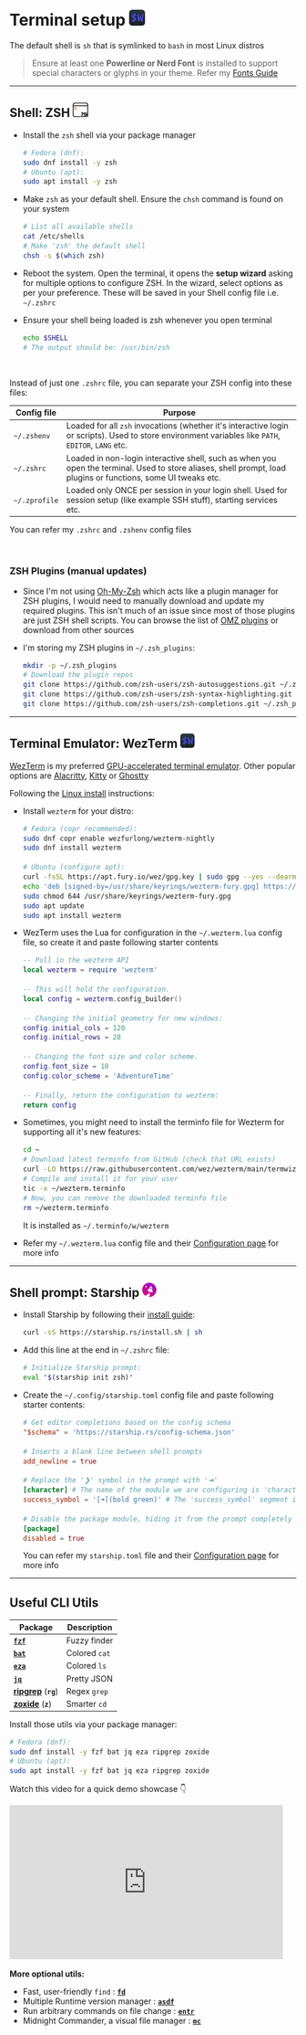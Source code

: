 # Terminal setup <img alt="Terminal" src="../assets/wezterm.svg" height="28">

The default shell is `sh` that is symlinked to `bash` in most Linux distros

> Ensure at least one **Powerline or Nerd Font** is installed to support special characters or glyphs in your theme. Refer my [Fonts Guide](../Fonts/README.md)

---

## Shell: ZSH <img alt="ZSH" src="/assets/zsh.svg" height="25" >

<!-- Referred from: [OMZ GitHub guide](https://github.com/ohmyzsh/ohmyzsh/wiki/Installing-ZSH) , [Fedora Magazine page](https://fedoramagazine.org/set-zsh-fedora-system/) , [Tecmint article](https://www.tecmint.com/install-zsh-shell-in-fedora/) -->

- Install the `zsh` shell via your package manager

  ```sh
  # Fedora (dnf):
  sudo dnf install -y zsh
  # Ubuntu (apt):
  sudo apt install -y zsh
  ```

- Make `zsh` as your default shell. Ensure the `chsh` command is found on your system

  ```sh
  # List all available shells
  cat /etc/shells
  # Make 'zsh' the default shell
  chsh -s $(which zsh)
  ```

- Reboot the system. Open the terminal, it opens the **setup wizard** asking for multiple options to configure ZSH. In the wizard, select options as per your preference. These will be saved in your Shell config file i.e. `~/.zshrc`

- Ensure your shell being loaded is zsh whenever you open terminal

  ```sh
  echo $SHELL
  # The output should be: /usr/bin/zsh
  ```

<br>

Instead of just one `.zshrc` file, you can separate your ZSH config into these files:

| Config file   | Purpose                                                                                                                                                        |
| ------------- | -------------------------------------------------------------------------------------------------------------------------------------------------------------- |
| `~/.zshenv`   | Loaded for all `zsh` invocations (whether it's interactive login or scripts). Used to store environment variables like `PATH`, `EDITOR`, `LANG` etc.           |
| `~/.zshrc`    | Loaded in non-login interactive shell, such as when you open the terminal. Used to store aliases, shell prompt, load plugins or functions, some UI tweaks etc. |
| `~/.zprofile` | Loaded only ONCE per session in your login shell. Used for session setup (like example SSH stuff), starting services etc.                                      |

You can refer my `.zshrc` and `.zshenv` config files

<br>

### ZSH Plugins (manual updates)

- Since I'm not using [Oh-My-Zsh](https://ohmyz.sh/) which acts like a plugin manager for ZSH plugins, I would need to manually download and update my required plugins. This isn't much of an issue since most of those plugins are just ZSH shell scripts. You can browse the list of [OMZ plugins](https://github.com/ohmyzsh/ohmyzsh/wiki/Plugins) or download from other sources

- I'm storing my ZSH plugins in `~/.zsh_plugins`:

  ```sh
  mkdir -p ~/.zsh_plugins
  # Download the plugin repos
  git clone https://github.com/zsh-users/zsh-autosuggestions.git ~/.zsh_plugins/zsh-autosuggestions
  git clone https://github.com/zsh-users/zsh-syntax-highlighting.git ~/.zsh_plugins/zsh-syntax-highlighting
  git clone https://github.com/zsh-users/zsh-completions.git ~/.zsh_plugins/zsh-completions
  ```

---

## Terminal Emulator: WezTerm <img alt="WezTerm" src="../assets/wezterm.svg" height="25" >

[WezTerm](https://wezterm.org/index.html) is my preferred [GPU-accelerated terminal emulator](https://www.howtogeek.com/what-is-gpu-acceleration-in-linux-terminals/). Other popular options are [Alacritty](https://alacritty.org/), [Kitty](https://sw.kovidgoyal.net/kitty/) or [Ghostty](https://ghostty.org/)

Following the [Linux install](https://wezterm.org/install/linux.html) instructions:

- Install `wezterm` for your distro:

  ```sh
  # Fedora (copr recommended):
  sudo dnf copr enable wezfurlong/wezterm-nightly
  sudo dnf install wezterm

  # Ubuntu (configure apt):
  curl -fsSL https://apt.fury.io/wez/gpg.key | sudo gpg --yes --dearmor -o /usr/share/keyrings/wezterm-fury.gpg
  echo 'deb [signed-by=/usr/share/keyrings/wezterm-fury.gpg] https://apt.fury.io/wez/ * *' | sudo tee /etc/apt/sources.list.d/wezterm.list
  sudo chmod 644 /usr/share/keyrings/wezterm-fury.gpg
  sudo apt update
  sudo apt install wezterm
  ```

- WezTerm uses the Lua for configuration in the `~/.wezterm.lua` config file, so create it and paste following starter contents

  ```lua
  -- Pull in the wezterm API
  local wezterm = require 'wezterm'

  -- This will hold the configuration.
  local config = wezterm.config_builder()

  -- Changing the initial geometry for new windows:
  config.initial_cols = 120
  config.initial_rows = 28

  -- Changing the font size and color scheme.
  config.font_size = 10
  config.color_scheme = 'AdventureTime'

  -- Finally, return the configuration to wezterm:
  return config
  ```

- Sometimes, you might need to install the terminfo file for Wezterm for supporting all it's new features:

  ```sh
  cd ~
  # Download latest terminfo from GitHub (check that URL exists)
  curl -LO https://raw.githubusercontent.com/wez/wezterm/main/termwiz/data/wezterm.terminfo
  # Compile and install it for your user
  tic -x ~/wezterm.terminfo
  # Now, you can remove the downloaded terminfo file
  rm ~/wezterm.terminfo
  ```

  It is installed as `~/.terminfo/w/wezterm`

- Refer my `~/.wezterm.lua` config file and their [Configuration page](https://wezterm.org/config/files.html) for more info

---

## Shell prompt: Starship <img alt="Starship" src="../assets/starship.png" height="25">

- Install Starship by following their [install guide](https://starship.rs/guide/):

  ```sh
  curl -sS https://starship.rs/install.sh | sh
  ```

- Add this line at the end in `~/.zshrc` file:

  ```sh
  # Initialize Starship prompt:
  eval "$(starship init zsh)"
  ```

- Create the `~/.config/starship.toml` config file and paste following starter contents:

  ```toml
  # Get editor completions based on the config schema
  "$schema" = 'https://starship.rs/config-schema.json'

  # Inserts a blank line between shell prompts
  add_newline = true

  # Replace the '❯' symbol in the prompt with '➜'
  [character] # The name of the module we are configuring is 'character'
  success_symbol = '[➜](bold green)' # The 'success_symbol' segment is being set to '➜' with the color 'bold green'

  # Disable the package module, hiding it from the prompt completely
  [package]
  disabled = true
  ```

  You can refer my `starship.toml` file and their [Configuration page](https://starship.rs/config/) for more info

---

## Useful CLI Utils

| Package                                                         | Description   |
| --------------------------------------------------------------- | ------------- |
| [**`fzf`**](https://github.com/junegunn/fzf)                    | Fuzzy finder  |
| [**`bat`**](https://github.com/sharkdp/bat)                     | Colored `cat` |
| [**`eza`**](https://github.com/eza-community/eza)               | Colored `ls`  |
| [**`jq`**](https://github.com/jqlang/jq)                        | Pretty JSON   |
| [**ripgrep**](https://github.com/BurntSushi/ripgrep) (**`rg`**) | Regex `grep`  |
| [**zoxide**](https://github.com/ajeetdsouza/zoxide) (**`z`**)   | Smarter `cd`  |

Install those utils via your package manager:

```sh
# Fedora (dnf):
sudo dnf install -y fzf bat jq eza ripgrep zoxide
# Ubuntu (apt):
sudo apt install -y fzf bat jq eza ripgrep zoxide
```

Watch this video for a quick demo showcase 👇

<iframe width="480" height="270" src="https://www.youtube.com/embed/2OHrTQVlRMg?si=ty6XNzzHYQAW4Qe5" title="YouTube video player" frameborder="0" allow="accelerometer; autoplay; clipboard-write; encrypted-media; gyroscope; picture-in-picture; web-share" referrerpolicy="strict-origin-when-cross-origin" allowfullscreen></iframe>

**More optional utils:**

- Fast, user-friendly `find` : [**`fd`**](https://github.com/sharkdp/fd)
- Multiple Runtime version manager : [**`asdf`**](https://asdf-vm.com/)
- Run arbitrary commands on file change : [**`entr`**](https://github.com/clibs/entr)
- Midnight Commander, a visual file manager : [**`mc`**](https://github.com/MidnightCommander/mc)
